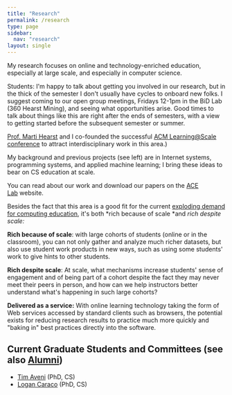 ```yaml
---
title: "Research"
permalink: /research
type: page
sidebar:
  nav: "research"
layout: single
---
```




My research focuses on online and technology-enriched education, especially at large scale, and especially in computer science.

Students: I'm happy to talk about getting you involved in our
research, but in the thick of the semester I don't usually have cycles
to onboard new folks.  I suggest coming to our open group meetings,
Fridays 12-1pm in the BiD Lab (360 Hearst Mining), and seeing what
opportunities arise.  Good times to talk about things like this are
right after the ends of semesters, with a view to getting started
before the subsequent semester or summer.


[Prof. Marti Hearst](https://ischool.berkeley.edu/~hearst) and I co-founded the successful [ACM Learning@Scale conference](http://learningatscale.acm.org/) to attract interdisciplinary work in this area.)

My background and previous projects (see left) are in Internet systems, programming systems, and applied machine learning; I bring these ideas to bear on CS education at scale.

You can read about our work and download our papers on the [ACE Lab](http://acelab.berkeley.edu/) website.

Besides the fact that this area is a good fit for the current [exploding demand for computing education](http://blogs.berkeley.edu/2013/11/26/why-are-english-majors-studying-computer-science/), it's both *rich because of scale *and *rich despite scale:*

**Rich because of scale**: with large cohorts of students (online or in the classroom), you can not only gather and analyze much richer datasets, but also use student work products in new ways, such as using some students' work to give hints to other students.

**Rich despite scale**: At scale, what mechanisms increase students' sense of engagement and of being part of a cohort despite the fact they may never meet their peers in person, and how can we help instructors better understand what's happening in such large cohorts?

**Delivered as a service:** With online learning technology taking the form of Web services accessed by standard clients such as browsers, the potential exists for reducing research results to practice much more quickly and "baking in" best practices directly into the software.

Current Graduate Students and Committees (see also [Alumni](http://www.armandofox.com/research/alumni))
-------------------------------------------------------------------------------------------------------

-   [Tim Aveni](https://timothyaveni.com) (PhD, CS)
-   [Logan Caraco](http://people.eecs.berkeley.edu/~logan_caraco/) (PhD, CS)

